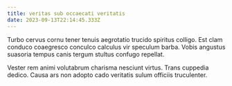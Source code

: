 ```yaml
---
title: veritas sub occaecati veritatis
date: 2023-09-13T22:14:45.333Z
---
```


Turbo cervus cornu tener tenuis aegrotatio trucido spiritus colligo. Est clam conduco coaegresco conculco calculus vir speculum barba. Vobis angustus suasoria tempus canis tergum stultus confugo repellat.

Vester rem animi volutabrum charisma nesciunt virtus. Trans cuppedia dedico. Causa ars non adopto cado veritatis sulum officiis truculenter.